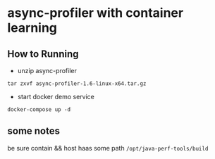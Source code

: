 # async-profiler with container learning

## How to Running

* unzip async-profiler

```code
tar zxvf async-profiler-1.6-linux-x64.tar.gz
```

* start docker demo service

```code
docker-compose up -d
```

## some notes

be sure contain && host haas some path  `/opt/java-perf-tools/build`